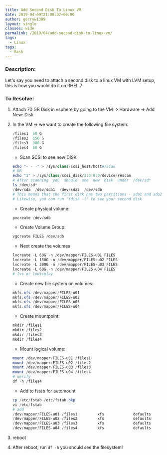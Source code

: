 ```yaml
---
title: Add Second Disk To Linux VM
date: 2019-04-09T21:00:07+00:00
author: gerryw1389
layout: single
classes: wide
permalink: /2019/04/add-second-disk-to-linux-vm/
tags:
  - Linux
tags:
  - Bash
---
```

<!--more-->

### Description:

Let's say you need to attach a second disk to a linux VM with LVM setup, this is how you would do it on RHEL 7

### To Resolve:

1. Attach 70 GB Disk in vsphere by going to the VM => Hardware => Add New: Disk

2. In the VM => we want to create the following file system:

   ```powershell
   /files1  60 G
   /files2  150 G 
   /files3  300 G
   /files4  60 G
   ```

   - Scan SCSI to see new DISK

   ```powershell
   echo "- - -" > /sys/class/scsi_host/host#/scan
   # OR
   echo "1" > /sys/class/scsi_disk/2:0:0:0/device/rescan
   # After scanning  you  should  see  new  disk  under  /dev/sd*
   ls /dev/sd*
   /dev/sda  /dev/sda1  /dev/sda2  /dev/sdb
   # This means that the first disk has two partitions - sda1 and sda2, but sdb is unpartitioned.
   # Likewise, you can run 'fdisk -l' to see your second disk
   ```

   - Create physical volume:

   ```powershell
   pvcreate /dev/sdb
   ```

   - Create Volume Group:

   ```powershell
   vgcreate FILES /dev/sdb
   ```

   - Next create the volumes

   ```powershell
   lvcreate -L 60G -n /dev/mapper/FILES-u01 FILES
   lvcreate -L 150G -n /dev/mapper/FILES-u02 FILES
   lvcreate -L 300G -n /dev/mapper/FILES-u03 FILES
   lvcreate -L 60G -n /dev/mapper/FILES-u04 FILES
   # lvs or lvdisplay
   ```

   - Create new file system on volumes:

   ```powershell
   mkfs.xfs /dev/mapper/FILES-u01
   mkfs.xfs /dev/mapper/FILES-u02
   mkfs.xfs /dev/mapper/FILES-u03
   mkfs.xfs /dev/mapper/FILES-u04
   ```

   - Create mountpoint:

   ```powershell
   mkdir /files1
   mkdir /files2
   mkdir /files3
   mkdir /files4
   ```

   - Mount logical volume:

   ```powershell
   mount /dev/mapper/FILES-u01 /files1
   mount /dev/mapper/FILES-u02 /files2
   mount /dev/mapper/FILES-u03 /files3
   mount /dev/mapper/FILES-u04 /files4
   # verify
   df -h /files4
   ```

   - Add to fstab for automount

   ```powershell
   cp /etc/fstab /etc/fstab.bkp
   vi /etc/fstab
   # add
   /dev/mapper/FILES-u01 /files1         xfs             defaults        0 0
   /dev/mapper/FILES-u02 /files2         xfs             defaults        0 0
   /dev/mapper/FILES-u03 /files3         xfs             defaults        0 0
   /dev/mapper/FILES-u04 /files4         xfs             defaults        0 0
   ```

1. reboot

2. After reboot, run `df -h`  you should see the filesystem!
